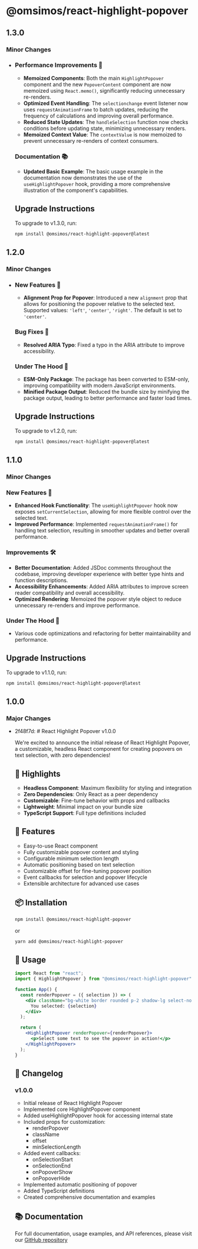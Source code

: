 # @omsimos/react-highlight-popover

## 1.3.0

### Minor Changes

- ### Performance Improvements 🚀

  - **Memoized Components**: Both the main `HighlightPopover` component and the new `PopoverContent` component are now memoized using `React.memo()`, significantly reducing unnecessary re-renders.
  - **Optimized Event Handling**: The `selectionchange` event listener now uses `requestAnimationFrame` to batch updates, reducing the frequency of calculations and improving overall performance.
  - **Reduced State Updates**: The `handleSelection` function now checks conditions before updating state, minimizing unnecessary renders.
  - **Memoized Context Value**: The `contextValue` is now memoized to prevent unnecessary re-renders of context consumers.

  ### Documentation 📚

  - **Updated Basic Example**: The basic usage example in the documentation now demonstrates the use of the `useHighlightPopover` hook, providing a more comprehensive illustration of the component's capabilities.

  ## Upgrade Instructions

  To upgrade to v1.3.0, run:

  ```bash
  npm install @omsimos/react-highlight-popover@latest
  ```

## 1.2.0

### Minor Changes

- ### New Features 🚀

  - **Alignment Prop for Popover**: Introduced a new `alignment` prop that allows for positioning the popover relative to the selected text. Supported values: `'left'`, `'center'`, `'right'`. The default is set to `'center'`.

  ### Bug Fixes 🐞

  - **Resolved ARIA Typo**: Fixed a typo in the ARIA attribute to improve accessibility.

  ### Under The Hood 🔧

  - **ESM-Only Package**: The package has been converted to ESM-only, improving compatibility with modern JavaScript environments.
  - **Minified Package Output**: Reduced the bundle size by minifying the package output, leading to better performance and faster load times.

  ## Upgrade Instructions

  To upgrade to v1.2.0, run:

  ```bash
  npm install @omsimos/react-highlight-popover@latest
  ```

## 1.1.0

### Minor Changes

### New Features 🚀

- **Enhanced Hook Functionality**: The `useHighlightPopover` hook now exposes `setCurrentSelection`, allowing for more flexible control over the selected text.
- **Improved Performance**: Implemented `requestAnimationFrame()` for handling text selection, resulting in smoother updates and better overall performance.

### Improvements 🛠️

- **Better Documentation**: Added JSDoc comments throughout the codebase, improving developer experience with better type hints and function descriptions.
- **Accessibility Enhancements**: Added ARIA attributes to improve screen reader compatibility and overall accessibility.
- **Optimized Rendering**: Memoized the popover style object to reduce unnecessary re-renders and improve performance.

### Under The Hood 🔧

- Various code optimizations and refactoring for better maintainability and performance.

## Upgrade Instructions

To upgrade to v1.1.0, run:

```bash
npm install @omsimos/react-highlight-popover@latest
```

## 1.0.0

### Major Changes

- 2f48f7d: # React Highlight Popover v1.0.0

  We're excited to announce the initial release of React Highlight Popover, a customizable, headless React component for creating popovers on text selection, with zero dependencies!

  ## 🎉 Highlights

  - **Headless Component**: Maximum flexibility for styling and integration
  - **Zero Dependencies**: Only React as a peer dependency
  - **Customizable**: Fine-tune behavior with props and callbacks
  - **Lightweight**: Minimal impact on your bundle size
  - **TypeScript Support**: Full type definitions included

  ## 🚀 Features

  - Easy-to-use React component
  - Fully customizable popover content and styling
  - Configurable minimum selection length
  - Automatic positioning based on text selection
  - Customizable offset for fine-tuning popover position
  - Event callbacks for selection and popover lifecycle
  - Extensible architecture for advanced use cases

  ## 📦 Installation

  ```sh
  npm install @omsimos/react-highlight-popover
  ```

  or

  ```sh
  yarn add @omsimos/react-highlight-popover
  ```

  ## 🔧 Usage

  ```jsx
  import React from "react";
  import { HighlightPopover } from "@omsimos/react-highlight-popover";

  function App() {
    const renderPopover = ({ selection }) => (
      <div className="bg-white border rounded p-2 shadow-lg select-none">
        You selected: {selection}
      </div>
    );

    return (
      <HighlightPopover renderPopover={renderPopover}>
        <p>Select some text to see the popover in action!</p>
      </HighlightPopover>
    );
  }
  ```

  ## 📝 Changelog

  ### v1.0.0

  - Initial release of React Highlight Popover
  - Implemented core HighlightPopover component
  - Added useHighlightPopover hook for accessing internal state
  - Included props for customization:
    - renderPopover
    - className
    - offset
    - minSelectionLength
  - Added event callbacks:
    - onSelectionStart
    - onSelectionEnd
    - onPopoverShow
    - onPopoverHide
  - Implemented automatic positioning of popover
  - Added TypeScript definitions
  - Created comprehensive documentation and examples

  ## 📚 Documentation

  For full documentation, usage examples, and API references, please visit our [GitHub repository](https://github.com/omsimos/react-highlight-popover)

